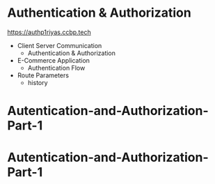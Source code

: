 # Authentication & Authorization 
https://authp1riyas.ccbp.tech

- Client Server Communication
  - Authentication & Authorization
- E-Commerce Application
  - Authentication Flow
- Route Parameters
  - history
# Autentication-and-Authorization-Part-1
# Autentication-and-Authorization-Part-1
